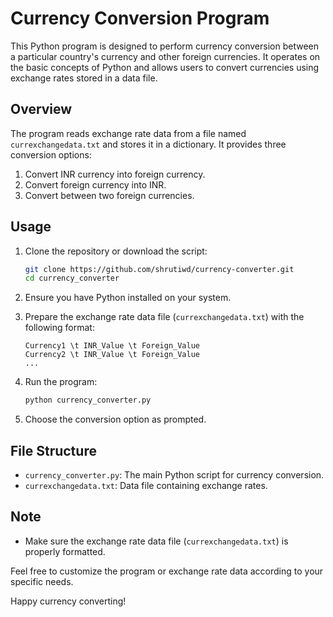 # Currency Conversion Program

This Python program is designed to perform currency conversion between a particular country's currency and other foreign currencies. It operates on the basic concepts of Python and allows users to convert currencies using exchange rates stored in a data file.

## Overview

The program reads exchange rate data from a file named `currexchangedata.txt` and stores it in a dictionary. It provides three conversion options:

1. Convert INR currency into foreign currency.
2. Convert foreign currency into INR.
3. Convert between two foreign currencies.

## Usage

1. Clone the repository or download the script:

    ```bash
    git clone https://github.com/shrutiwd/currency-converter.git
    cd currency_converter
    ```

2. Ensure you have Python installed on your system.

3. Prepare the exchange rate data file (`currexchangedata.txt`) with the following format:

    ```
    Currency1 \t INR_Value \t Foreign_Value
    Currency2 \t INR_Value \t Foreign_Value
    ...
    ```

4. Run the program:

    ```bash
    python currency_converter.py
    ```

5. Choose the conversion option as prompted.

## File Structure

- `currency_converter.py`: The main Python script for currency conversion.
- `currexchangedata.txt`: Data file containing exchange rates.

## Note

- Make sure the exchange rate data file (`currexchangedata.txt`) is properly formatted.

Feel free to customize the program or exchange rate data according to your specific needs.

Happy currency converting!
